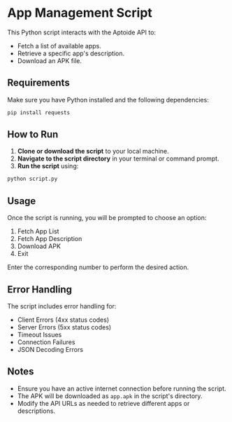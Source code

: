 # App Management Script

This Python script interacts with the Aptoide API to:
- Fetch a list of available apps.
- Retrieve a specific app's description.
- Download an APK file.

## Requirements
Make sure you have Python installed and the following dependencies:

```bash
pip install requests
```

## How to Run
1. **Clone or download the script** to your local machine.
2. **Navigate to the script directory** in your terminal or command prompt.
3. **Run the script** using:

```bash
python script.py
```

## Usage
Once the script is running, you will be prompted to choose an option:

1. Fetch App List  
2. Fetch App Description  
3. Download APK  
4. Exit  

Enter the corresponding number to perform the desired action.

## Error Handling
The script includes error handling for:
- Client Errors (4xx status codes)
- Server Errors (5xx status codes)
- Timeout Issues
- Connection Failures
- JSON Decoding Errors

## Notes
- Ensure you have an active internet connection before running the script.
- The APK will be downloaded as `app.apk` in the script's directory.
- Modify the API URLs as needed to retrieve different apps or descriptions.


